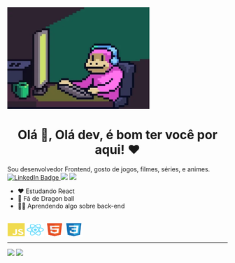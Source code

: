 <img src = "banner.webp" width = "325px" align="rigth" >

<h1 align="center" >Olá 👋, Olá dev, é bom ter você por aqui! ❤️</h1>
Sou desenvolvedor Frontend, gosto de jogos, filmes, séries, e animes.  


<div id="badges">
  <a href = "https://www.linkedin.com/in/diego-gato1/">
    <img src="https://img.shields.io/badge/LinkedIn-blue?style=for-the-badge&logo=linkedin&logoColor=white" alt="LinkedIn Badge"/>
  </a>
  <a href = "mailto:dieguinho.drgbjj@gmail.com"><img src="https://img.shields.io/badge/-Gmail-%23333?style=for-the-badge&logo=gmail&logoColor=white" target="_blank"></a>
  <a href="https://www.instagram.com/diego__drg/" target="_blank"><img src="https://img.shields.io/badge/-Instagram-%23E4405F?style=for-the-badge&logo=instagram&logoColor=white" target="_blank"></a>  
  
</div>

- ❤ Estudando React
- 💙 Fã de Dragon ball
- 👩‍💻 Aprendendo algo sobre back-end

<div style="display: inline_block"><br>
  <img align="center" alt="Diego-Js" height="30" width="40" src="https://raw.githubusercontent.com/devicons/devicon/master/icons/javascript/javascript-plain.svg">
  <!-- <img align="center" alt="Diego-Ts" height="30" width="40" src="https://raw.githubusercontent.com/devicons/devicon/master/icons/typescript/typescript-plain.svg"> -->
  <img align="center" alt="Diego-React" height="30" width="40" src="https://raw.githubusercontent.com/devicons/devicon/master/icons/react/react-original.svg">
  <img align="center" alt="Diego-HTML" height="30" width="40" src="https://raw.githubusercontent.com/devicons/devicon/master/icons/html5/html5-original.svg">
  <img align="center" alt="Diego-CSS" height="30" width="40" src="https://raw.githubusercontent.com/devicons/devicon/master/icons/css3/css3-original.svg">
</div>

---


<div align = "left">
<img height = "200em" src="https://github-readme-stats.vercel.app/api/top-langs/?username=devDgato&show_icons=true&theme=bear&count_private=true"/>
<img height = "200em" src="https://github-readme-stats.vercel.app/api?username=devDgato&show_icons=true&show_icons=true&theme=bear&count_private=true" />
</div>
